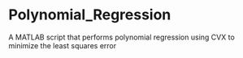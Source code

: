 # Polynomial_Regression
A MATLAB script that performs polynomial regression using CVX to minimize the least squares error
